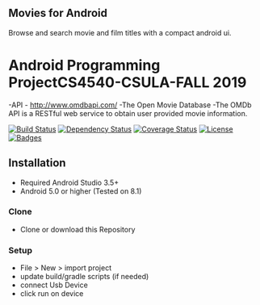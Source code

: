 ##  Movies for Android
Browse and search movie and film titles with a compact android ui.

# Android Programming ProjectCS4540-CSULA-FALL 2019

-API - http://www.omdbapi.com/
-The Open Movie Database
-The OMDb API is a RESTful web service to obtain user provided movie information.

[![Build Status](http://img.shields.io/travis/badges/badgerbadgerbadger.svg?style=flat-square)](https://travis-ci.org/badges/badgerbadgerbadger) [![Dependency Status](http://img.shields.io/gemnasium/badges/badgerbadgerbadger.svg?style=flat-square)](https://gemnasium.com/badges/badgerbadgerbadger) [![Coverage Status](http://img.shields.io/coveralls/badges/badgerbadgerbadger.svg?style=flat-square)](https://coveralls.io/r/badges/badgerbadgerbadger)  [![License](http://img.shields.io/:license-mit-blue.svg?style=flat-square)](http://badges.mit-license.org) [![Badges](http://img.shields.io/:badges-9/9-ff6799.svg?style=flat-square)](https://github.com/badges/badgerbadgerbadger)




## Installation
- Required Android Studio 3.5+
- Android 5.0 or higher (Tested on 8.1)

### Clone

- Clone or download this Repository

### Setup
-  File > New > import project
-  update build/gradle scripts (if needed)
-  connect Usb Device
-  click run on device
